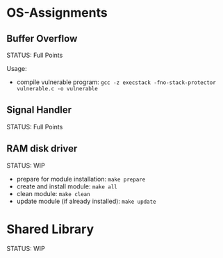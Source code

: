 # OS-Assignments


## Buffer Overflow
STATUS: Full Points

Usage:
* compile vulnerable program: ```gcc -z execstack -fno-stack-protector vulnerable.c -o vulnerable```

## Signal Handler
STATUS: Full Points

## RAM disk driver
STATUS: WIP

* prepare for module installation: ```make prepare```
* create and install module: ```make all```
* clean module: ```make clean```
* update module (if already installed): ```make update```

# Shared Library
STATUS: WIP